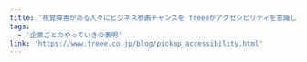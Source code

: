 ```yaml
---
title: '視覚障害がある人々にビジネス参画チャンスを freeeがアクセシビリティを意識して得た気づきとは'
tags:
  - '企業ごとのやっていきの表明'
link: 'https://www.freee.co.jp/blog/pickup_accessibility.html'
---
```

